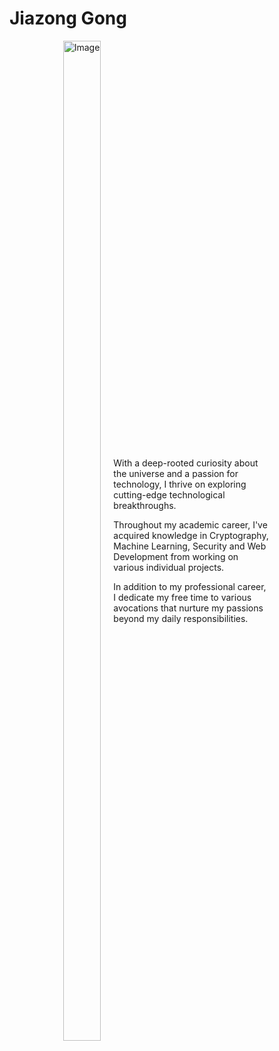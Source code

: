 # Jiazong Gong


<style>
@media (max-width: 600px) {
  .responsive-container {
    flex-direction: column;
  }
  .responsive-container img {
    margin-bottom: 20px;
  }
  .responsive-container div {
    margin-right: 0;
  }
}
</style>

<div style="display: flex; justify-content: center; align-items: center; height: 40vh;">
  <div style="max-width: 50%; margin-right: 20px;">
    <img src="/images/photo.jpg" alt="Image" style="width: 100%; height: auto;">
  </div>
  <div style="max-width: 50%;">
  <p>
  With a deep-rooted curiosity about the universe and a passion for technology, I thrive on exploring cutting-edge technological breakthroughs.
  </p>
  <p>Throughout my academic career, I've acquired knowledge in Cryptography, Machine Learning, Security and Web Development from working on various individual projects. 
  </p>
  <p>In addition to my professional career, I dedicate my free time to various avocations that nurture my passions beyond my daily responsibilities. 
  </p>
  </div>
</div>




  
  





  

